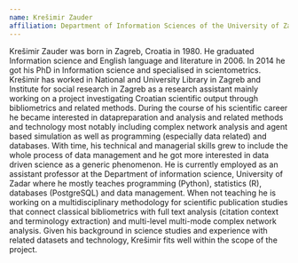 ```yaml
---
name: Krešimir Zauder
affiliation: Department of Information Sciences of the University of Zadar
---
```


Krešimir Zauder was born in Zagreb, Croatia in 1980. He graduated Information science and English language and literature in 2006. In 2014 he got his PhD in Information science and specialised in scientometrics. Krešimir has worked in National and University Library in Zagreb and Institute for social research in Zagreb as a research assistant mainly working on a project investigating Croatian scientific output through bibliometrics and related methods. During the course of his scientific career he became interested in datapreparation and analysis and related methods and technology most notably including complex network analysis and agent based simulation as well as programming (especially data related) and databases. With time, his technical and managerial skills grew to include the whole process of data management and he got more interested in data driven science as a generic phenomenon. He is currently employed as an assistant professor at the Department of information science, University of Zadar where he mostly teaches programming (Python), statistics (R), databases (PostgreSQL) and data management. When not teaching he is working on a multidisciplinary methodology for scientific publication studies that connect classical bibliometrics with full text analysis (citation context and terminology extraction) and multi-level multi-mode complex network analysis. Given his background in science studies and experience with related datasets and technology, Krešimir fits well within the scope of the project.
